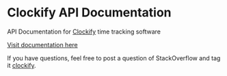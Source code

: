 # Clockify API Documentation

API Documentation for [Clockify](https://clockify.me) time tracking software

[Visit documentation here](https://clockify.github.io/clockify_api_docs/)

If you have questions, feel free to post a question of StackOverflow and tag it [clockify](https://stackoverflow.com/questions/tagged/clockify).